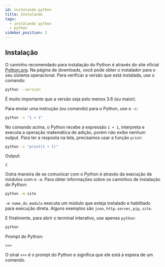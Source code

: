 ```yaml
---
id: instalando-python
title: Instalando
tags:
  - instalando python
  - python
sidebar_position: 2
---
```


## Instalação

O caminho recomendado para instalação do Python é através do site oficial [Python.org](https://www.python.org/). Na
página de downloads, você pode obter o instalador para o seu sistema operacional. Para verificar a versão que está
instalada, use o comando:

```bash
python --version
```

É muito importante que a versão seja pelo menos 3.6 (ou maior).

Para enviar uma instrução (ou comando) para o Python, use o `-c`:

```bash
python -c "1 + 1"
```

No comando acima, o Python recebe a expressão `1 + 1`, interpreta e executa a operação matemática de adição, porém não
exibe nenhum output. Para ter a resposta na tela, precisamos usar a função `print`:

```bash
python -c "print(1 + 1)"
```

Output:

```
2
```

Outra maneira de se comunicar com o Python é através da execução de módulos com o `-m`. Para obter informações sobre os
caminhos de instalação do Python:

```bash
python -m site
```

`-m nome_do_modulo` executa um módulo que esteja instalado e habilitado para execução direta. Alguns exemplos
são `json`, `http.server`, `pip`, `site`.

E finalmente, para abrir o terminal interativo, use apenas `python`:

```bash
python
```

Prompt do Python:

```
>>>
```

O sinal `>>>` é o prompt do Python e significa que ele está à espera de um comando.

